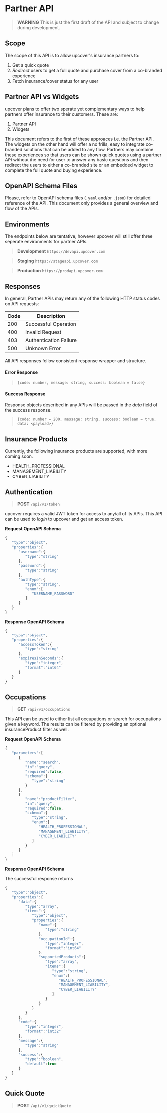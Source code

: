 # Partner API

> **WARNING**
> This is just the first draft of the API and subject to change during development.

## Scope
The scope of this API is to allow upcover's insurance partners to:

1. Get a quick quote
2. *Redirect* users to get a full quote and purchase cover from a co-branded experience
3. Fetch insurance/cover status for any user

## Partner API vs Widgets
upcover plans to offer two sperate yet complementary ways to help partners offer insurance to their customers. These are:

1. Partner API
2. Widgets

This document refers to the first of these approaces i.e. the Partner API. The widgets on the other hand will offer a no frills, easy to integrate co-branded solutions that can be added to any flow. Partners may combine these experiences so that users can be shown quick quotes using a partner API without the need for user to answer any basic questions and then redirect the users to either a co-branded site or an embedded widget to complete the full quote and buying experience.

## OpenAPI Schema Files
Please, refer to OpenAPI schema files (`.yaml` and/or `.json`) for detailed reference of the API. This document only provides a general overview and flow of the APIs.

## Environments
The endpoints below are tentative, however upcover will still offer three seperate environments for partner APIs.

> **Development**
> `https://devapi.upcover.com`

> **Staging**
> `https://stageapi.upcover.com`

> **Production**
> `https://prodapi.upcover.com`


## Responses

In general, Partner APIs may return any of the following HTTP status codes on API requests:

Code | Description 
--- | ---
200 | Successful Operation
400 | Invalid Request
403 | Authentication Failure
500 | Unknown Error

All API responses follow consistent response wrapper and structure. 

#### Error Response
> `{code: number, message: string, success: boolean = false}`
#### Success Response
Response objects described in any APIs will be passed in the *data* field of the success response.

> `{code: number = 200, message: string, success: boolean = true, data: <payload>}`

## Insurance Products
Currently, the following insurance products are supported, with more coming soon.

- HEALTH_PROFESSIONAL
- MANAGEMENT_LIABILITY
- CYBER_LIABILITY

## Authentication
> **POST**
> `/api/v1/token`

upcover requires a valid JWT token for access to any/all of its APIs. This API can be used to *login* to upcover and get an access token. 

**Request OpenAPI Schema**
```javascript
{
   "type":"object",
   "properties":{
      "username":{
         "type":"string"
      },
      "password":{
         "type":"string"
      },
      "authType":{
         "type":"string",
         "enum":[
            "USERNAME_PASSWORD"
         ]
      }
   }
}
```

**Response OpenAPI Schema**
```javascript
{
   "type":"object",
   "properties":{
      "accessToken":{
         "type":"string"
      },
      "expiresInSeconds":{
         "type":"integer",
         "format":"int64"
      }
   }
}
```

## Occupations
> **GET**
> `/api/v1/occupations`

This API can be used to either list all occupations or search for occupations given a keyword. The results can be filtered by providing an optional insuranceProduct filter as well.

**Request OpenAPI Schema**
```javascript
{
   "parameters":[
      {
         "name":"search",
         "in":"query",
         "required":false,
         "schema":{
            "type":"string"
         }
      },
      {
         "name":"productFilter",
         "in":"query",
         "required":false,
         "schema":{
            "type":"string",
            "enum":[
               "HEALTH_PROFESSIONAL",
               "MANAGEMENT_LIABILITY",
               "CYBER_LIABILITY"
            ]
         }
      }
   ]
}
```
**Response OpenAPI Schema**

The successful response returns

```javascript
{
   "type":"object",
   "properties":{
      "data":{
         "type":"array",
         "items":{
            "type":"object",
            "properties":{
               "name":{
                  "type":"string"
               },
               "occupationId":{
                  "type":"integer",
                  "format":"int64"
               },
               "supportedProducts":{
                  "type":"array",
                  "items":{
                     "type":"string",
                     "enum":[
                        "HEALTH_PROFESSIONAL",
                        "MANAGEMENT_LIABILITY",
                        "CYBER_LIABILITY"
                     ]
                  }
               }
            }
         }
      },
      "code":{
         "type":"integer",
         "format":"int32"
      },
      "message":{
         "type":"string"
      },
      "success":{
         "type":"boolean",
         "default":true
      }
   }
}
```

## Quick Quote
> **POST**
> `/api/v1/quickQuote`





